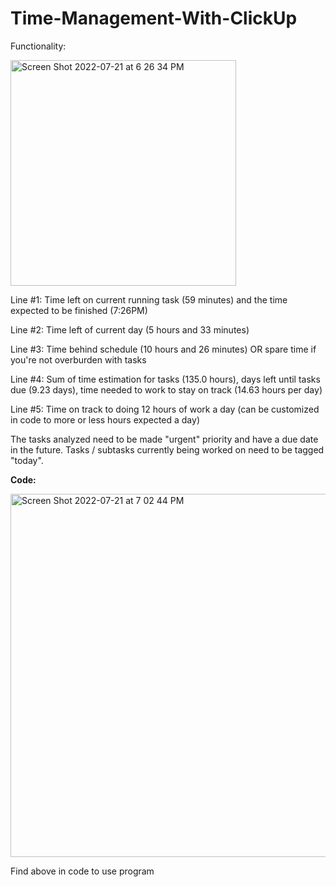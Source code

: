 # Time-Management-With-ClickUp


Functionality:

<img width="361" alt="Screen Shot 2022-07-21 at 6 26 34 PM" src="https://user-images.githubusercontent.com/22686373/180325525-104d9d9f-9b94-4153-b5a8-27e136b4e850.png">

Line #1: Time left on current running task (59 minutes) and the time expected to be finished (7:26PM)

Line #2: Time left of current day (5 hours and 33 minutes)

Line #3: Time behind schedule (10 hours and 26 minutes) OR spare time if you're not overburden with tasks

Line #4: Sum of time estimation for tasks (135.0 hours), days left until tasks due (9.23 days), time needed to work to stay on track (14.63 hours per day)

Line #5: Time on track to doing 12 hours of work a day (can be customized in code to more or less hours expected a day)

The tasks analyzed need to be made "urgent" priority and have a due date in the future. Tasks / subtasks currently being worked on need to be tagged "today".

**Code:**

<img width="581" alt="Screen Shot 2022-07-21 at 7 02 44 PM" src="https://user-images.githubusercontent.com/22686373/180329246-45ab04fe-a04e-481a-8e1e-866c9c5e56fc.png">

Find above in code to use program
